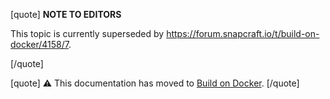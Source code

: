 [quote]
 **NOTE TO EDITORS** 

This topic is currently superseded by https://forum.snapcraft.io/t/build-on-docker/4158/7.

[/quote]

[quote]
⚠ This documentation has moved to [Build on Docker](/t/build-on-docker/4158).
[/quote]